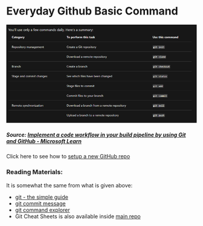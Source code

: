 # Everyday Github Basic Command

![All you need to know about Github Command](../temp/images/git_github.png 'github command img')

##### Source: [Implement a code workflow in your build pipeline by using Git and GitHub - Microsoft Learn](https://docs.microsoft.com/en-us/learn/modules/implement-code-workflow/2-choose-a-code-flow-strategy)

Click here to see how to [setup a new GitHub repo](../temp/docs/github-setup.pdf 'github setup pdf')

### Reading Materials:

It is somewhat the same from what is given above:

- [git - the simple guide](https://rogerdudler.github.io/git-guide/)
- [git commit message](http://karma-runner.github.io/1.0/dev/git-commit-msg.html)
- [git command explorer](https://gitexplorer.com/)
- Git Cheat Sheets is also available inside [main repo](../README.md)
